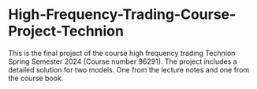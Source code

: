 # High-Frequency-Trading-Course-Project-Technion
This is the final project of the course high frequency trading Technion Spring Semester 2024 (Course number 96291). The project includes a detailed solution for two models. One from the lecture notes and one from the course book.
